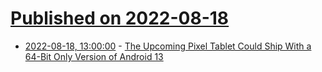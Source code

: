 # [Published on 2022-08-18](index.md)

* [2022-08-18, 13:00:00](https://slashdot.org/story/22/08/17/2154225/the-upcoming-pixel-tablet-could-ship-with-a-64-bit-only-version-of-android-13?utm_source=rss1.0mainlinkanon&utm_medium=feed) - [The Upcoming Pixel Tablet Could Ship With a 64-Bit Only Version of Android 13](https://slashdot.org/story/22/08/17/2154225/the-upcoming-pixel-tablet-could-ship-with-a-64-bit-only-version-of-android-13?utm_source=rss1.0mainlinkanon&utm_medium=feed)
